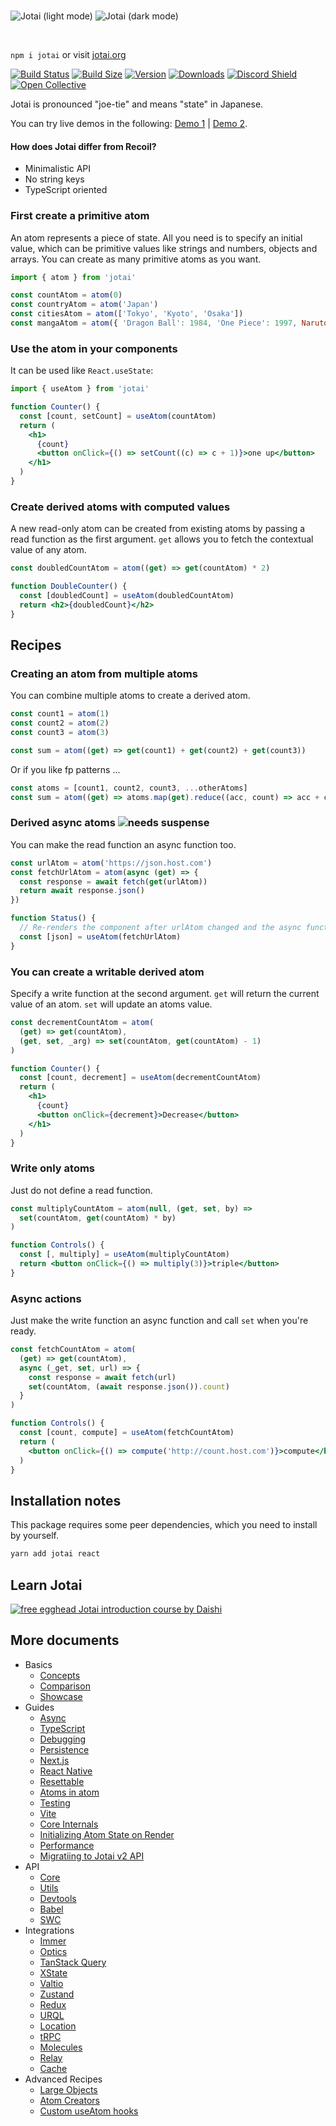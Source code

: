 <br>

![Jotai (light mode)](./img/jotai-header-light.png#gh-light-mode-only)
![Jotai (dark mode)](./img/jotai-header-dark.png#gh-dark-mode-only)

<br>

`npm i jotai` or visit [jotai.org](https://jotai.org)

[![Build Status](https://img.shields.io/github/actions/workflow/status/pmndrs/jotai/lint-and-type.yml?branch=main&style=flat&colorA=000000&colorB=000000)](https://github.com/pmndrs/jotai/actions?query=workflow%3ALint)
[![Build Size](https://img.shields.io/bundlephobia/minzip/jotai?label=bundle%20size&style=flat&colorA=000000&colorB=000000)](https://bundlephobia.com/result?p=jotai)
[![Version](https://img.shields.io/npm/v/jotai?style=flat&colorA=000000&colorB=000000)](https://www.npmjs.com/package/jotai)
[![Downloads](https://img.shields.io/npm/dt/jotai.svg?style=flat&colorA=000000&colorB=000000)](https://www.npmjs.com/package/jotai)
[![Discord Shield](https://img.shields.io/discord/740090768164651008?style=flat&colorA=000000&colorB=000000&label=discord&logo=discord&logoColor=ffffff)](https://discord.gg/poimandres)
[![Open Collective](https://img.shields.io/opencollective/all/jotai?style=flat&colorA=000000&colorB=000000)](https://opencollective.com/jotai)

Jotai is pronounced "joe-tie" and means "state" in Japanese.

You can try live demos in the following:
[Demo 1](https://codesandbox.io/s/jotai-demo-47wvh) |
[Demo 2](https://codesandbox.io/s/jotai-demo-forked-x2g5d).

#### How does Jotai differ from Recoil?

- Minimalistic API
- No string keys
- TypeScript oriented

### First create a primitive atom

An atom represents a piece of state. All you need is to specify an initial
value, which can be primitive values like strings and numbers, objects and
arrays. You can create as many primitive atoms as you want.

```jsx
import { atom } from 'jotai'

const countAtom = atom(0)
const countryAtom = atom('Japan')
const citiesAtom = atom(['Tokyo', 'Kyoto', 'Osaka'])
const mangaAtom = atom({ 'Dragon Ball': 1984, 'One Piece': 1997, Naruto: 1999 })
```

### Use the atom in your components

It can be used like `React.useState`:

```jsx
import { useAtom } from 'jotai'

function Counter() {
  const [count, setCount] = useAtom(countAtom)
  return (
    <h1>
      {count}
      <button onClick={() => setCount((c) => c + 1)}>one up</button>
    </h1>
  )
}
```

### Create derived atoms with computed values

A new read-only atom can be created from existing atoms by passing a read
function as the first argument. `get` allows you to fetch the contextual value
of any atom.

```jsx
const doubledCountAtom = atom((get) => get(countAtom) * 2)

function DoubleCounter() {
  const [doubledCount] = useAtom(doubledCountAtom)
  return <h2>{doubledCount}</h2>
}
```

## Recipes

### Creating an atom from multiple atoms

You can combine multiple atoms to create a derived atom.

```jsx
const count1 = atom(1)
const count2 = atom(2)
const count3 = atom(3)

const sum = atom((get) => get(count1) + get(count2) + get(count3))
```

Or if you like fp patterns ...

```jsx
const atoms = [count1, count2, count3, ...otherAtoms]
const sum = atom((get) => atoms.map(get).reduce((acc, count) => acc + count))
```

### Derived async atoms <img src="https://img.shields.io/badge/-needs_suspense-black" alt="needs suspense" />

You can make the read function an async function too.

```jsx
const urlAtom = atom('https://json.host.com')
const fetchUrlAtom = atom(async (get) => {
  const response = await fetch(get(urlAtom))
  return await response.json()
})

function Status() {
  // Re-renders the component after urlAtom changed and the async function above concludes
  const [json] = useAtom(fetchUrlAtom)
}
```

### You can create a writable derived atom

Specify a write function at the second argument. `get` will return the current
value of an atom. `set` will update an atoms value.

```jsx
const decrementCountAtom = atom(
  (get) => get(countAtom),
  (get, set, _arg) => set(countAtom, get(countAtom) - 1)
)

function Counter() {
  const [count, decrement] = useAtom(decrementCountAtom)
  return (
    <h1>
      {count}
      <button onClick={decrement}>Decrease</button>
    </h1>
  )
}
```

### Write only atoms

Just do not define a read function.

```jsx
const multiplyCountAtom = atom(null, (get, set, by) =>
  set(countAtom, get(countAtom) * by)
)

function Controls() {
  const [, multiply] = useAtom(multiplyCountAtom)
  return <button onClick={() => multiply(3)}>triple</button>
}
```

### Async actions

Just make the write function an async function and call `set` when you're ready.

```jsx
const fetchCountAtom = atom(
  (get) => get(countAtom),
  async (_get, set, url) => {
    const response = await fetch(url)
    set(countAtom, (await response.json()).count)
  }
)

function Controls() {
  const [count, compute] = useAtom(fetchCountAtom)
  return (
    <button onClick={() => compute('http://count.host.com')}>compute</button>
  )
}
```

## Installation notes

This package requires some peer dependencies, which you need to install by
yourself.

```bash
yarn add jotai react
```

## Learn Jotai

[![free egghead Jotai introduction course by Daishi](./img/jotai-course-banner.jpg)](https://egghead.io/courses/manage-application-state-with-jotai-atoms-2c3a29f0?utm_source=github&utm_medium=cta&utm_term=jotai)

## More documents

- Basics
  - [Concepts](./docs/basics/concepts.mdx)
  - [Comparison](./docs/basics/comparison.mdx)
  - [Showcase](./docs/basics/showcase.mdx)
- Guides
  - [Async](./docs/guides/async.mdx)
  - [TypeScript](./docs/guides/typescript.mdx)
  - [Debugging](./docs/guides/debugging.mdx)
  - [Persistence](./docs/guides/persistence.mdx)
  - [Next.js](./docs/guides/nextjs.mdx)
  - [React Native](./docs/guides/react-native.mdx)
  - [Resettable](./docs/guides/resettable.mdx)
  - [Atoms in atom](./docs/guides/atoms-in-atom.mdx)
  - [Testing](./docs/guides/testing.mdx)
  - [Vite](./docs/guides/vite.mdx)
  - [Core Internals](./docs/guides/core-internals.mdx)
  - [Initializing Atom State on Render](./docs/guides/initialize-atom-on-render.mdx)
  - [Performance](./docs/guides/performance.mdx)
  - [Migratiing to Jotai v2 API](./docs/guides/migrating-to-v2-api.mdx)
- API
  - [Core](./docs/api/core.mdx)
  - [Utils](./docs/api/utils.mdx)
  - [Devtools](./docs/api/devtools.mdx)
  - [Babel](./docs/api/babel.mdx)
  - [SWC](./docs/api/swc.mdx)
- Integrations
  - [Immer](./docs/integrations/immer.mdx)
  - [Optics](./docs/integrations/optics.mdx)
  - [TanStack Query](./docs/integrations/query.mdx)
  - [XState](./docs/integrations/xstate.mdx)
  - [Valtio](./docs/integrations/valtio.mdx)
  - [Zustand](./docs/integrations/zustand.mdx)
  - [Redux](./docs/integrations/redux.mdx)
  - [URQL](./docs/integrations/urql.mdx)
  - [Location](./docs/integrations/location.mdx)
  - [tRPC](./docs/integrations/trpc.mdx)
  - [Molecules](./docs/integrations/molecules.mdx)
  - [Relay](./docs/integrations/relay.mdx)
  - [Cache](./docs/integrations/cache.mdx)
- Advanced Recipes
  - [Large Objects](./docs/advanced-recipes/large-objects.mdx)
  - [Atom Creators](./docs/advanced-recipes/atom-creators.mdx)
  - [Custom useAtom hooks](./docs/advanced-recipes/custom-useatom-hooks.mdx)
